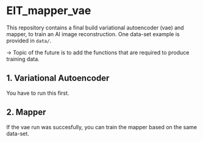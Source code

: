 # EIT_mapper_vae

This repository contains a final build variational autoencoder (vae) and mapper, to train an AI image reconstruction.
One data-set example is provided in `data/`.

 -> Topic of the future is to add the functions that are required to produce training data.

## 1. Variational Autoencoder

You have to run this first.

## 2. Mapper

If the vae run was succesfully, you can train the mapper
based on the same data-set.